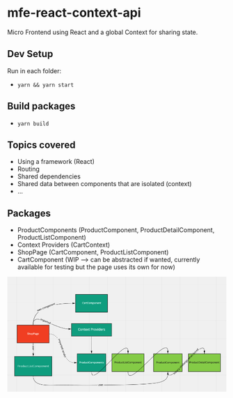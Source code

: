 # mfe-react-context-api
Micro Frontend using React and a global Context for sharing state.

## Dev Setup
Run in each folder:
- `yarn && yarn start`

## Build packages
- `yarn build`

## Topics covered
- Using a framework (React)
- Routing
- Shared dependencies
- Shared data between components that are isolated (context)
- ...

## Packages
- ProductComponents (ProductComponent, ProductDetailComponent, ProductListComponent)
- Context Providers (CartContext)
- ShopPage (CartComponent, ProductListComponent)
- CartComponent (WIP --> can be abstracted if wanted, currently available for testing but the page uses its own for now)

![Diagram](./assets/diagram.png)
